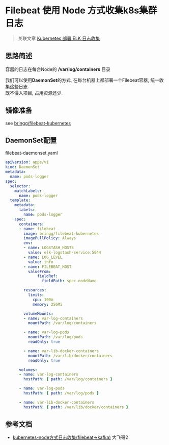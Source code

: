 # Filebeat 使用 Node 方式收集k8s集群日志

> 关联文章 [Kubernetes 部署 ELK 日志收集](./deploy-elk.md)

## 思路简述

容器的日志在每台Node的 **/var/log/containers** 目录

我们可以使用**DaemonSet**的方式, 在每台机器上都部署一个Filebeat容器, 统一收集这些日志.   
既不侵入项目, 占用资源还少.

## 镜像准备

see [bringg/filebeat-kubernetes](https://hub.docker.com/r/bringg/filebeat-kubernetes)

## DaemonSet配置

filebeat-daemonset.yaml

```yaml
apiVersion: apps/v1
kind: DaemonSet
metadata:
  name: pods-logger
spec:
  selector:
    matchLabels:
      name: pods-logger
  template:
    metadata:
      labels:
        name: pods-logger
    spec:
      containers:
      - name: filebeat
        image: bringg/filebeat-kubernetes
        imagePullPolicy: Always
        env:
        - name: LOGSTASH_HOSTS
          value: elk-logstash-service:5044
        - name: LOG_LEVEL
          value: info
        - name: FILEBEAT_HOST
          valueFrom:
              fieldRef:
                fieldPath: spec.nodeName

        resources:
          limits:
            cpu: 100m
            memory: 256Mi

        volumeMounts:
        - name: var-log-containers
          mountPath: /var/log/containers

        - name: var-log-pods
          mountPath: /var/log/pods
          readOnly: true

        - name: var-lib-docker-containers
          mountPath: /var/lib/docker/containers
          readOnly: true

      volumes:
      - name: var-log-containers
        hostPath: { path: /var/log/containers }

      - name: var-log-pods
        hostPath: { path: /var/log/pods }

      - name: var-lib-docker-containers
        hostPath: { path: /var/lib/docker/containers }
```

## 参考文档

- [kubernetes-node方式日志收集(filebeat->kafka)](https://blog.csdn.net/kozazyh/article/details/80574585) 大飞哥2